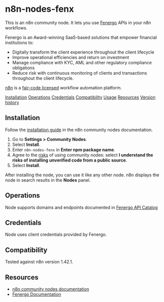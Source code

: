 # n8n-nodes-fenx

This is an n8n community node. It lets you use [Fenergo](https://www.fenergo.com) APIs in your n8n workflows.

Fenergo is an Award-winning SaaS-based solutions that empower financial institutions to:

- Digitally transform the client experience throughout the client lifecycle
- Improve operational efficiencies and return on investment
- Manage compliance with KYC, AML and other regulatory compliance obligations
- Reduce risk with continuous monitoring of clients and transactions throughout the client lifecycle.

[n8n](https://n8n.io/) is a [fair-code licensed](https://docs.n8n.io/reference/license/) workflow automation platform.

[Installation](#installation)
[Operations](#operations)
[Credentials](#credentials)
[Compatibility](#compatibility)
[Usage](#usage)
[Resources](#resources)
[Version history](#version-history)

## Installation

Follow the [installation guide](https://docs.n8n.io/integrations/community-nodes/installation/) in the n8n community nodes documentation.

1. Go to **Settings > Community Nodes**.
2. Select **Install**.
3. Enter `n8n-nodes-fenx` in **Enter npm package name**.
4. Agree to the [risks](https://docs.n8n.io/integrations/community-nodes/risks/) of using community nodes: select **I understand the risks of installing unverified code from a public source**.
5. Select **Install**.

After installing the node, you can use it like any other node. n8n displays the node in search results in the **Nodes** panel.

## Operations

Node supports domains and endpoints documented in [Fenergo API Catalog](https://docs.fenergox.com/api-docs)

## Credentials

Node uses client credentials provided by Fenergo.

## Compatibility

Tested against n8n version 1.42.1.

## Resources

* [n8n community nodes documentation](https://docs.n8n.io/integrations/community-nodes/)
* [Fenergo Documentation](https://docs.fenergox.com/home)
